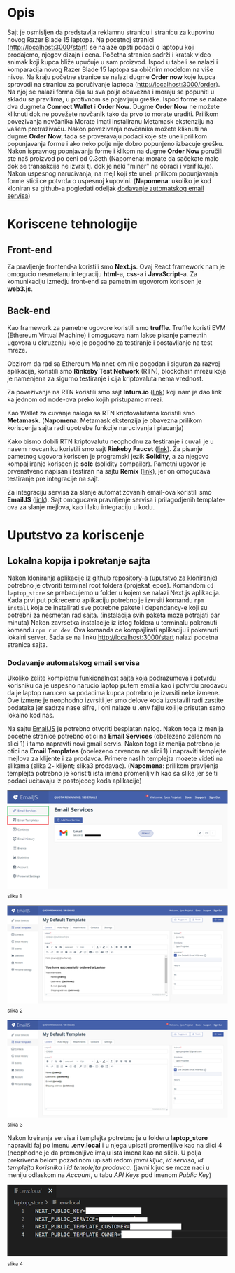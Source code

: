# Opis

Sajt je osmisljen da predstavlja reklamnu stranicu i stranicu za kupovinu novog Razer Blade 15 laptopa.
Na pocetnoj stranici ([http://localhost:3000/start](http://localhost:3000/start)) se nalaze opšti podaci o laptopu koji prodajemo, njegov dizajn i cena. Početna stranica sadrži i kratak video snimak koji kupca bliže upućuje u sam proizvod. Ispod u tabeli se nalazi i komparacija novog Razer Blade 15 laptopa sa običnim modelom na više nivoa. Na kraju početne stranice se nalazi dugme **Order now** koje kupca sprovodi na stranicu za poručivanje laptopa ([http://localhost:3000/order](http://localhost:3000/order)). Na njoj se nalazi forma čija su sva polja obavezna i moraju se popuniti u skladu sa pravilima, u protivnom se pojavljuju greške. Ispod forme se nalaze dva dugmeta **Connect Wallet** i **Order Now**. Dugme **Order Now** ne možete kliknuti dok ne povežete novčanik tako da prvo to morate uraditi. Prilikom povezivanja novčanika Morate imati instaliranu Metamask ekstenziju na vašem pretraživaču. Nakon povezivanja novčanika možete kliknuti na dugme **Order Now**, tada se proveravaju podaci koje ste uneli prilikom popunjavanja forme i ako neko polje nije dobro popunjeno izbacuje grešku. Nakon ispravnog popnjavanja forme i klikom na dugme **Order Now** poručili ste naš proizvod po ceni od 0.3eth (Napomena: morate da sačekate malo dok se transakcija ne izvrsi tj. dok je neki "miner" ne obradi i verifikuje). Nakon uspesnog narucivanja, na mejl koji ste uneli prilikom popunjavanja forme stici ce potvrda o uspesnoj kupovini. (**Napomena**: ukoliko je kod kloniran sa github-a pogledati odeljak [dodavanje automatskog email servisa](https://github.com/nikola-s6/projekat_epos#dodavanje-automatskog-email-servisa))

# Koriscene tehnologije

## Front-end

Za pravljenje frontend-a koristili smo **Next.js**.
Ovaj React framework nam je omogucio nesmetanu integraciju **html**-a, **css**-a i **JavaScript**-a.
Za komunikaciju izmedju front-end sa pametnim ugovorom koriscen je **web3.js**.

## Back-end

Kao framework za pametne ugovore koristili smo **truffle**.
Truffle koristi EVM (Ethereum Virtual Machine) i omogucava nam lakse pisanje pametnih ugovora u okruzenju koje je pogodno za testiranje i postavljanje na test mreze.

Obzirom da rad sa Ethereum Mainnet-om nije pogodan i siguran za razvoj aplikacija, koristili smo **Rinkeby Test Network** (RTN), blockchain mrezu koja je namenjena za sigurno testiranje i cija kriptovaluta nema vrednost.

Za povezivanje na RTN koristili smo sajt **Infura.io** ([link](https://infura.io/)) koji nam je dao link ka jednom od node-ova preko kojih pristupamo mrezi.

Kao Wallet za cuvanje naloga sa RTN kriptovalutama koristili smo **Metamask**. (**Napomena**: Metamask ekstenzija je obavezna prilikom koriscenja sajta radi upotrebe funkcije narucivanja i placanja)

Kako bismo dobili RTN kriptovalutu neophodnu za testiranje i cuvali je u nasem novcaniku koristili smo sajt **Rinkeby Faucet** ([link](https://faucet.rinkeby.io/)).
Za pisanje pametnog ugovora koriscen je programski jezik **Solidity**, a za njegovo kompajliranje koriscen je **solc** (solidity compailer).
Pametni ugovor je prvenstveno napisan i testiran na sajtu **Remix** ([link](https://remix.ethereum.org/)), jer on omogucava testiranje pre integracije na sajt.

Za integraciju servisa za slanje automatizovanih email-ova koristili smo **EmailJS** ([link](https://www.emailjs.com/)). Sajt omogucava pravnljenje servisa i prilagodjenih template-ova za slanje mejlova, kao i laku integraciju u kodu.

# Uputstvo za koriscenje

## Lokalna kopija i pokretanje sajta

Nakon kloniranja aplikacije iz github repository-a ([uputstvo za kloniranje](https://docs.github.com/en/repositories/creating-and-managing-repositories/cloning-a-repository)) potrebno je otvoriti terminal root foldera (projekat_epos).
Komandom `cd laptop_store` se prebacujemo u folder u kojem se nalazi Next.js aplikacija.
Kada prvi put pokrecemo aplikaciju potrebno je izvrsiti komandu `npm install` koja ce instalirati sve potrebne pakete i dependancy-e koji su potrebni za nesmetan rad sajta. (instalacija svih paketa moze potrajati par minuta)
Nakon zavrsetka instalacije iz istog foldera u terminalu pokrenuti komandu `npm run dev`. Ova komanda ce kompajlirati aplikaciju i pokrenuti lokalni server. Sada se na linku [http://localhost:3000/start](http://localhost:3000/start) nalazi pocetna stranica sajta.

### Dodavanje automatskog email servisa

Ukoliko zelite kompletnu funkionalnost sajta koja podrazumeva i potvrdu korisniku da je uspesno narucio laptop putem emaila kao i potvrdu prodavcu da je laptop narucen sa podacima kupca potrebno je izvrsiti neke izmene.
Ove izmene je neophodno izvrsiti jer smo delove koda izostavili radi zastite podataka jer sadrze nase sifre, i oni nalaze u .env fajlu koji je prisutan samo lokalno kod nas.

Na sajtu [EmailJS](https://www.emailjs.com/) je potrebno otvoriti besplatan nalog. Nakon toga iz menija pocetne stranice potrebno otici na **Email Services** (obelezeno zelenom na slici 1) i tamo napraviti novi gmail servis.
Nakon toga iz menija potrebno je otici na **Email Templates** (obelezeno crvenom na slici 1) i napraviti templejte mejlova za klijente i za prodavca. Primere naslih templejta mozete videti na slikama (slika 2- klijent; slika3 prodavac). (**Napomena**: prilikom pravljenja templejta potrebno je koristiti ista imena promenljivih kao sa slike jer se ti podaci ucitavaju iz postojeceg koda aplikacije)

![pocetna stranica](/laptop_store/public/EmailJS.png)
<sub>slika 1</sub>


![template klijent](/laptop_store/public/templejt_klijent.png)
<sub>slika 2</sub>


![template prodavac](/laptop_store/public/templejt_prodavac.png)
<sub>slika 3</sub>


Nakon kreiranja servisa i templejta potrebno je u folderu **laptop_store** napraviti faj po imenu **.env.local** i u njega upisati promenljive kao na slici 4 (neophodne je da promenljive imaju ista imena kao na slici). U polja prekrivena belom pozadinom upisati redom _javni kljuc_, _id servisa_, _id templejta korisnika_ i _id templejta prodavca_. (javni kljuc se moze naci u meniju odlaskom na *Account*, u tabu *API Keys* pod imenom *Public Key*)

![Environment Variables](/laptop_store/public/EnvironmentVariables.png)
<sub>slika 4</sub>

